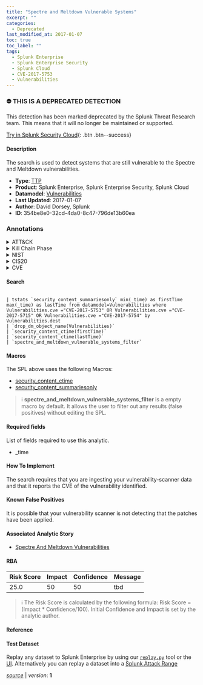 ```yaml
---
title: "Spectre and Meltdown Vulnerable Systems"
excerpt: ""
categories:
  - Deprecated
last_modified_at: 2017-01-07
toc: true
toc_label: ""
tags:
  - Splunk Enterprise
  - Splunk Enterprise Security
  - Splunk Cloud
  - CVE-2017-5753
  - Vulnerabilities
---
```



### :no_entry: THIS IS A DEPRECATED DETECTION
This detection has been marked deprecated by the Splunk Threat Research team. This means that it will no longer be maintained or supported. 


[Try in Splunk Security Cloud](https://www.splunk.com/en_us/cyber-security.html){: .btn .btn--success}

#### Description

The search is used to detect systems that are still vulnerable to the Spectre and Meltdown vulnerabilities.

- **Type**: [TTP](https://github.com/splunk/security_content/wiki/Detection-Analytic-Types)
- **Product**: Splunk Enterprise, Splunk Enterprise Security, Splunk Cloud
- **Datamodel**: [Vulnerabilities](https://docs.splunk.com/Documentation/CIM/latest/User/Vulnerabilities)
- **Last Updated**: 2017-01-07
- **Author**: David Dorsey, Splunk
- **ID**: 354be8e0-32cd-4da0-8c47-796de13b60ea

### Annotations
<details>
  <summary>ATT&CK</summary>

<div markdown="1">
</div>
</details>


<details>
  <summary>Kill Chain Phase</summary>

<div markdown="1">

* Exploitation


</div>
</details>


<details>
  <summary>NIST</summary>

<div markdown="1">

* ID.RA
* RS.MI
* PR.IP
* DE.CM



</div>
</details>

<details>
  <summary>CIS20</summary>

<div markdown="1">

* CIS 4



</div>
</details>

<details>
  <summary>CVE</summary>

<div markdown="1">

| ID          | Summary | [CVSS](https://nvd.nist.gov/vuln-metrics/cvss) |
| ----------- | ----------- | -------------- |
| [CVE-2017-5753](https://nvd.nist.gov/vuln/detail/CVE-2017-5753) | Systems with microprocessors utilizing speculative execution and branch prediction may allow unauthorized disclosure of information to an attacker with local user access via a side-channel analysis. | 4.7 |



</div>
</details>


#### Search

```

| tstats `security_content_summariesonly` min(_time) as firstTime max(_time) as lastTime from datamodel=Vulnerabilities where Vulnerabilities.cve ="CVE-2017-5753" OR Vulnerabilities.cve ="CVE-2017-5715" OR Vulnerabilities.cve ="CVE-2017-5754" by Vulnerabilities.dest 
| `drop_dm_object_name(Vulnerabilities)` 
| `security_content_ctime(firstTime)` 
| `security_content_ctime(lastTime)` 
| `spectre_and_meltdown_vulnerable_systems_filter`
```

#### Macros
The SPL above uses the following Macros:
* [security_content_ctime](https://github.com/splunk/security_content/blob/develop/macros/security_content_ctime.yml)
* [security_content_summariesonly](https://github.com/splunk/security_content/blob/develop/macros/security_content_summariesonly.yml)

> :information_source:
> **spectre_and_meltdown_vulnerable_systems_filter** is a empty macro by default. It allows the user to filter out any results (false positives) without editing the SPL.



#### Required fields
List of fields required to use this analytic.
* _time



#### How To Implement
The search requires that you are ingesting your vulnerability-scanner data and that it reports the CVE of the vulnerability identified.
#### Known False Positives
It is possible that your vulnerability scanner is not detecting that the patches have been applied.

#### Associated Analytic Story
* [Spectre And Meltdown Vulnerabilities](/stories/spectre_and_meltdown_vulnerabilities)




#### RBA

| Risk Score  | Impact      | Confidence   | Message      |
| ----------- | ----------- |--------------|--------------|
| 25.0 | 50 | 50 | tbd |


> :information_source:
> The Risk Score is calculated by the following formula: Risk Score = (Impact * Confidence/100). Initial Confidence and Impact is set by the analytic author.


#### Reference


#### Test Dataset
Replay any dataset to Splunk Enterprise by using our [`replay.py`](https://github.com/splunk/attack_data#using-replaypy) tool or the [UI](https://github.com/splunk/attack_data#using-ui).
Alternatively you can replay a dataset into a [Splunk Attack Range](https://github.com/splunk/attack_range#replay-dumps-into-attack-range-splunk-server)




[*source*](https://github.com/splunk/security_content/tree/develop/detections/deprecated/spectre_and_meltdown_vulnerable_systems.yml) \| *version*: **1**